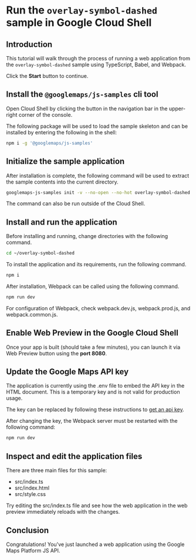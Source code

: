 # Run the `overlay-symbol-dashed` sample in Google Cloud Shell

<walkthrough-tutorial-duration duration="10"/>

## Introduction

This tutorial will walk through the process of running a web application from
the `overlay-symbol-dashed` sample using TypeScript, Babel, and Webpack.

Click the **Start** button to continue.

## Install the `@googlemaps/js-samples` cli tool

Open Cloud Shell by clicking the
<walkthrough-cloud-shell-icon></walkthrough-cloud-shell-icon> button in the
navigation bar in the upper-right corner of the console.

The following package will be used to load the sample skeleton and can be
installed by entering the following in the shell:

```bash
npm i -g '@googlemaps/js-samples'
```

## Initialize the sample application

After installation is complete, the following command will be used to extract
the sample contents into the current directory.

```bash
googlemaps-js-samples init -v --no-open --no-hot overlay-symbol-dashed ~/overlay-symbol-dashed
```

The command can also be run outside of the Cloud Shell.

## Install and run the application

Before installing and running, change directories with the following command.

```bash
cd ~/overlay-symbol-dashed
```

To install the application and its requirements, run the following command.

```bash
npm i
```

After installation, Webpack can be called using the following command.

```bash
npm run dev
```

For configuration of Webpack, check
<walkthrough-editor-open-file filePath="~/overlay-symbol-dashed/webpack.dev.js">webpack.dev.js</walkthrough-editor-open-file>,
<walkthrough-editor-open-file filePath="~/overlay-symbol-dashed/webpack.prod.js">webpack.prod.js</walkthrough-editor-open-file>,
and
<walkthrough-editor-open-file filePath="~/overlay-symbol-dashed/webpack.common.js">webpack.common.js</walkthrough-editor-open-file>.

## Enable Web Preview in the Google Cloud Shell

Once your app is built (should take a few minutes), you can launch it via
<walkthrough-spotlight-pointer target="cloudshell" spotlightId="devshell-web-preview-button">Web
Preview button</walkthrough-spotlight-pointer> using the **port 8080**.

## Update the Google Maps API key

The application is currently using the
<walkthrough-editor-open-file filePath="~/overlay-symbol-dashed/.env">.env</walkthrough-editor-open-file>
file to embed the API key in the HTML document. This is a temporary key and is
not valid for production usage.

The key can be replaced by following these instructions to
[get an api key](https://developers.google.com/maps/documentation/javascript/get-api-key).

After changing the key, the Webpack server must be restarted with the following
command:

```bash
npm run dev
```

## Inspect and edit the application files

There are three main files for this sample:

*   <walkthrough-editor-open-file filePath="~/overlay-symbol-dashed/src/index.ts">src/index.ts</walkthrough-editor-open-file>
*   <walkthrough-editor-open-file filePath="~/overlay-symbol-dashed/src/index.html">src/index.html</walkthrough-editor-open-file>
*   <walkthrough-editor-open-file filePath="~/overlay-symbol-dashed/src/style.css">src/style.css</walkthrough-editor-open-file>

Try editing the <walkthrough-editor-open-file filePath="~/overlay-symbol-dashed/src/index.ts">src/index.ts</walkthrough-editor-open-file> file and see how the web application in the web preview immediately reloads with the changes.

## Conclusion

<walkthrough-conclusion-trophy></walkthrough-conclusion-trophy>

Congratulations! You've just launched a web application using the Google Maps
Platform JS API.
